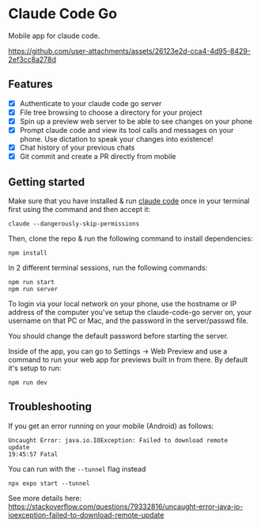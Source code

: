 # Claude Code Go

Mobile app for claude code.

https://github.com/user-attachments/assets/26123e2d-cca4-4d95-8429-2ef3cc8a278d

## Features

- [x] Authenticate to your claude code go server
- [x] File tree browsing to choose a directory for your project
- [x] Spin up a preview web server to be able to see changes on your phone
- [x] Prompt claude code and view its tool calls and messages on your phone. Use dictation to speak your changes into existence!
- [x] Chat history of your previous chats
- [x] Git commit and create a PR directly from mobile

## Getting started

Make sure that you have installed & run [claude code](https://docs.anthropic.com/en/docs/agents-and-tools/claude-code/overview) once in your terminal first using the command and then accept it:

```
claude --dangerously-skip-permissions
```

Then, clone the repo & run the following command to install dependencies:

```shell
npm install
```

In 2 different terminal sessions, run the following commands:

```shell
npm run start
npm run server
```

To login via your local network on your phone, use the hostname or IP address of the computer you've setup the claude-code-go server on, your username on that PC or Mac, and the password in the server/passwd file. 

You should change the default password before starting the server. 

Inside of the app, you can go to Settings -> Web Preview and use a command to run your web app for previews built in from there. By default it's setup to run:
```shell
npm run dev
```

## Troubleshooting

If you get an error running on your mobile (Android) as follows:

```
Uncaught Error: java.io.IOException: Failed to download remote
update
19:45:57 Fatal
```

You can run with the `--tunnel` flag instead

```
npx expo start --tunnel
```

See more details here: https://stackoverflow.com/questions/79332816/uncaught-error-java-io-ioexception-failed-to-download-remote-update
